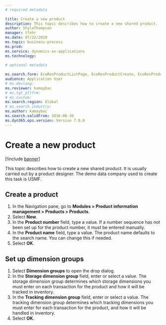 ```yaml
--- 
# required metadata 
 
title: Create a new product
description: This topic describes how to create a new shared product. 
author: ShylaThompson
manager: tfehr 
ms.date: 07/22/2019
ms.topic: business-process 
ms.prod:  
ms.service: dynamics-ax-applications 
ms.technology:  
 
# optional metadata 
 
ms.search.form: EcoResProductListPage, EcoResProductCreate, EcoResProductDetails, EcoResProductInventoryDimensionGroups   
audience: Application User 
# ms.devlang:  
ms.reviewer: kamaybac
# ms.tgt_pltfrm:  
# ms.custom:  
ms.search.region: Global
# ms.search.industry: 
ms.author: kamaybac
ms.search.validFrom: 2016-06-30 
ms.dyn365.ops.version: Version 7.0.0 
---
```

# Create a new product

[!include [banner](../../includes/banner.md)]

This topic describes how to create a new shared product. It is usually carried out by a product designer. The demo data company used to create this task is USMF.


## Create a product
1. In the Navigation pane, go to **Modules > Product information management > Products > Products**.
2. Select **New**.
3. In the **Product number** field, type a value. If a number sequence has not been set up for the product number, it must be entered manually.  
4. In the **Product name** field, type a value. The product name defaults to the search name. You can change this if needed.  
5. Select **OK**.

## Set up dimension groups
1. Select **Dimension groups** to open the drop dialog.
2. In the **Storage dimension group** field, enter or select a value. The storage dimension group determines which storage dimensions you must enter on each transaction for the product and how it will be tracked in inventory.  
3. In the **Tracking dimension group** field, enter or select a value. The tracking dimension group determines which tracking dimensions you must enter for each transaction for the product, and how it will be handled in inventory.  
4. Select **OK**.

